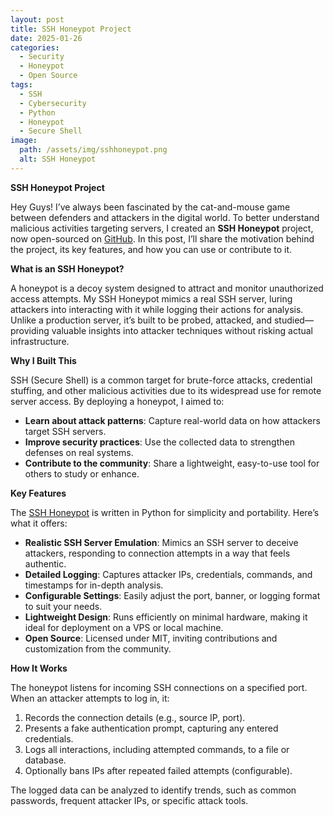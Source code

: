 ```yaml
---
layout: post
title: SSH Honeypot Project
date: 2025-01-26
categories:
  - Security
  - Honeypot
  - Open Source
tags:
  - SSH
  - Cybersecurity
  - Python
  - Honeypot
  - Secure Shell
image:
  path: /assets/img/sshhoneypot.png
  alt: SSH Honeypot
---
```

  **SSH Honeypot Project**

  Hey Guys! I’ve always been fascinated by the cat-and-mouse game between defenders and attackers in the digital world. To better understand malicious activities targeting servers, I created an **SSH Honeypot** project, now open-sourced on [GitHub](https://github.com/kw-soft/SSH-honeypot). In this post, I’ll share the motivation behind the project, its key features, and how you can use or contribute to it.

  **What is an SSH Honeypot?**

  A honeypot is a decoy system designed to attract and monitor unauthorized access attempts. My SSH Honeypot mimics a real SSH server, luring attackers into interacting with it while logging their actions for analysis. Unlike a production server, it’s built to be probed, attacked, and studied—providing valuable insights into attacker techniques without risking actual infrastructure.

  **Why I Built This**

  SSH (Secure Shell) is a common target for brute-force attacks, credential stuffing, and other malicious activities due to its widespread use for remote server access. By deploying a honeypot, I aimed to:
  - **Learn about attack patterns**: Capture real-world data on how attackers target SSH servers.
  - **Improve security practices**: Use the collected data to strengthen defenses on real systems.
  - **Contribute to the community**: Share a lightweight, easy-to-use tool for others to study or enhance.

  **Key Features**

  The [SSH Honeypot](https://github.com/kw-soft/SSH-honeypot) is written in Python for simplicity and portability. Here’s what it offers:

  - **Realistic SSH Server Emulation**: Mimics an SSH server to deceive attackers, responding to connection attempts in a way that feels authentic.
  - **Detailed Logging**: Captures attacker IPs, credentials, commands, and timestamps for in-depth analysis.
  - **Configurable Settings**: Easily adjust the port, banner, or logging format to suit your needs.
  - **Lightweight Design**: Runs efficiently on minimal hardware, making it ideal for deployment on a VPS or local machine.
  - **Open Source**: Licensed under MIT, inviting contributions and customization from the community.

  **How It Works**

  The honeypot listens for incoming SSH connections on a specified port. When an attacker attempts to log in, it:
  1. Records the connection details (e.g., source IP, port).
  2. Presents a fake authentication prompt, capturing any entered credentials.
  3. Logs all interactions, including attempted commands, to a file or database.
  4. Optionally bans IPs after repeated failed attempts (configurable).

  The logged data can be analyzed to identify trends, such as common passwords, frequent attacker IPs, or specific attack tools.

  